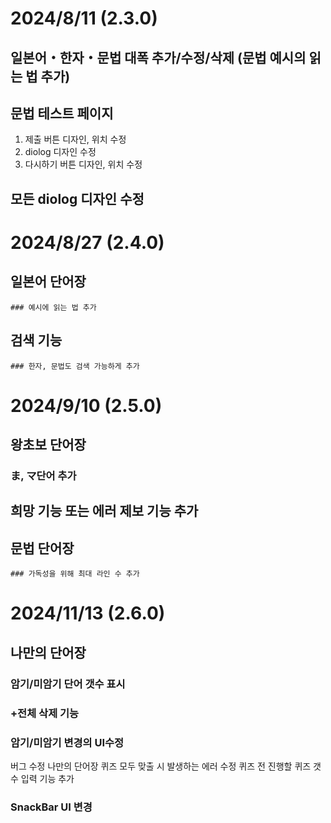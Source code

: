 # 2024/8/11 (2.3.0)

## 일본어・한자・문법 대폭 추가/수정/삭제 (문법 예시의 읽는 법 추가)

## 문법 테스트 페이지

1.  제출 버튼 디자인, 위치 수정
2.  diolog 디자인 수정
3.  다시하기 버튼 디자인, 위치 수정

## 모든 diolog 디자인 수정

# 2024/8/27 (2.4.0)

## 일본어 단어장

    ### 예시에 읽는 법 추가

## 검색 기능

    ### 한자, 문법도 검색 가능하게 추가

# 2024/9/10 (2.5.0)

## 왕초보 단어장

### ま, マ단어 추가

## 희망 기능 또는 에러 제보 기능 추가

## 문법 단어장

    ### 가독성을 위해 최대 라인 수 추가

# 2024/11/13 (2.6.0)

## 나만의 단어장

### 암기/미암기 단어 갯수 표시

### +전체 삭제 기능

### 암기/미암기 변경의 UI수정

버그 수정
나만의 단어장
퀴즈 모두 맞출 시 발생하는 에러 수정
퀴즈 전 진행할 퀴즈 갯수 입력 기능 추가

### SnackBar UI 변경
